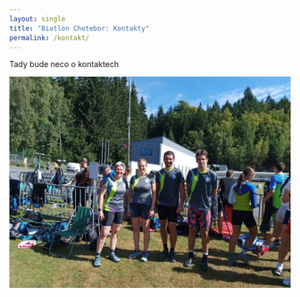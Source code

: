 ```yaml
---
layout: single
title: "Biatlon Chotebor: Kontakty"
permalink: /kontakt/
---
```


Tady bude neco o kontaktech

![Alt text](/assets/images/gallery/tym/jablonec2025.jpg)

